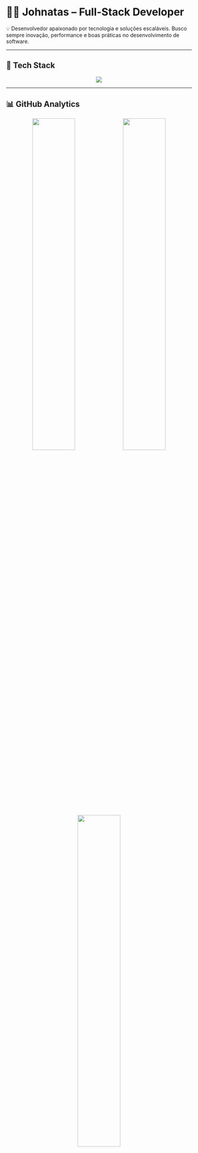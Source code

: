 # 👨‍💻 Johnatas – Full-Stack Developer  

💡 Desenvolvedor apaixonado por tecnologia e soluções escaláveis. Busco sempre inovação, performance e boas práticas no desenvolvimento de software.  

---

## 🚀 Tech Stack  

<p align="center">
  <img src="https://skillicons.dev/icons?i=js,ts,react,nodejs,py,html,css,mongodb,mysql,postgres,express,flask,git,docker" />
</p>

---

## 📊 GitHub Analytics  

<p align="center">
  <img width="48%" src="https://github-readme-stats.vercel.app/api?username=johnatas-dev&show_icons=true&theme=radical&count_private=true" />
  <img width="48%" src="https://github-readme-streak-stats.herokuapp.com/?user=johnatas-dev&theme=radical" />
</p>

<p align="center">
  <img width="48%" src="https://github-readme-stats.vercel.app/api/top-langs/?username=johnatas-dev&layout=compact&theme=radical" />
</p>

---

## 🌍 Onde me encontrar  

<p align="center">
  <a href="mailto:contato@johnatasdev.com">
    <img src="https://img.shields.io/badge/Email-contato%40johnatasdev.com-red?style=for-the-badge&logo=gmail&logoColor=white" />
  </a>
  <a href="https://instagram.com/johnatasdev">
    <img src="https://img.shields.io/badge/Instagram-%40johnatasdev-%23E4405F?style=for-the-badge&logo=instagram&logoColor=white" />
  </a>
  <a href="https://github.com/johnatas-dev">
    <img src="https://img.shields.io/badge/GitHub-johnatas-dev-181717?style=for-the-badge&logo=github" />
  </a>
</p>
